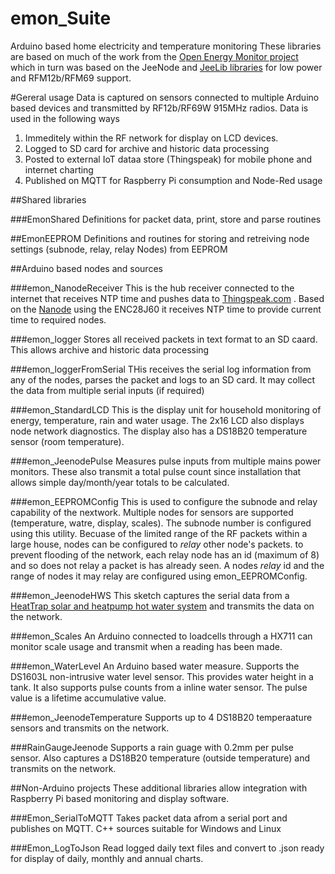 # emon_Suite
Arduino based home electricity and temperature monitoring
These libraries are based on much of the work from the [Open Energy Monitor project](https://openenergymonitor.org) which in turn was based on the JeeNode and [JeeLib libraries](https://github.com/jeelabs/jeelib) for low power and RFM12b/RFM69 support.


#Gereral usage
Data is captured on sensors connected to multiple Arduino based devices and transmitted by RF12b/RF69W 915MHz radios. Data is used in the following ways
1. Immeditely within the RF network for display on LCD devices.
2. Logged to SD card for archive and historic data processing
3. Posted to external IoT dataa store (Thingspeak) for mobile phone and internet charting
4. Published on MQTT for Raspberry Pi consumption and Node-Red usage 

##Shared libraries

###EmonShared
Definitions for packet data, print, store and parse routines

##EmonEEPROM
Definitions and routines for storing and retreiving node settings (subnode, relay, relay Nodes) from EEPROM

##Arduino based nodes and sources

###emon_NanodeReceiver
This is the hub receiver connected to the internet that receives NTP time and pushes data to [Thingspeak.com](https://thingspeak.com/channels/public?username=sfewings) . Based on the [Nanode](https://wiki.hackerspaces.org/Nanode) using the ENC28J60 it receives NTP time to provide current time to required nodes. 
 
###emon_logger
Stores all received packets in text format to an SD caard. This allows archive and historic data processing

###emon_loggerFromSerial
THis receives the serial log information from any of the nodes, parses the packet and logs to an SD card. It may collect the data from multiple serial inputs (if required)

###emon_StandardLCD
This is the display unit for household monitoring of energy, temperature, rain and water usage. The 2x16 LCD also displays node network diagnostics. The display also has a DS18B20 temperature sensor (room temperature).

###emon_JeenodePulse
Measures pulse inputs from multiple mains power monitors. These also transmit a total pulse count since installation that allows simple day/month/year totals to be calculated.

###emon_EEPROMConfig
This is used to configure the subnode and relay capability of the nextwork. Multiple nodes for sensors are supported (temperature, watre, display, scales). The subnode number is configured using this utility. 
Becuase of the limited range of the RF packets within a large house, nodes can be configured to _relay_ other node's packets. to prevent flooding of the network, each relay node has an id (maximum of 8) and so does not relay a packet is has already seen. A nodes _relay_ id and the range of nodes it may relay are configured using  emon_EEPROMConfig.

###emon_JeenodeHWS
This sketch captures the serial data from a [HeatTrap solar and heatpump hot water system](http://heat-trap.com.au/) and transmits the data on the network.

###emon_Scales
An Arduino connected to loadcells through a HX711 can monitor scale usage and transmit when a reading has been made.

###emon_WaterLevel
An Arduino based water measure. Supports the DS1603L non-intrusive water level sensor. This provides water height in a tank. It also supports pulse counts from a inline water sensor. The pulse value is a lifetime accumulative value.

###emon_JeenodeTemperature
Supports up to 4 DS18B20 temperaature sensors and transmits on the network.

###RainGaugeJeenode
Supports a rain guage with 0.2mm per pulse sensor. Also captures a DS18B20 temperature (outside temperature) and transmits on the network.

##Non-Arduino projects
These additional libraries allow integration with Raspberry Pi based monitoring and display software.

###Emon_SerialToMQTT
Takes packet data afrom a serial port and publishes on MQTT. C++ sources suitable for Windows and Linux

###Emon_LogToJson
Read logged daily text files and convert to .json ready for display of daily, monthly and annual charts.

